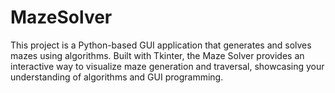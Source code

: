 # MazeSolver
This project is a Python-based GUI application that generates and solves mazes using algorithms. Built with Tkinter, the Maze Solver provides an interactive way to visualize maze generation and traversal, showcasing your understanding of algorithms and GUI programming.

